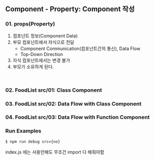 ## Component - Property: Component 작성


### 01. props(Property)
1. 컴포넌트 정보(Component Data)
2. 부모 컴포넌트에서 자식으로 전달
   - Component Communication(컴포넌트간의 통신), Data Flow
   - Top-Down Direction
3. 자식 컴포넌트에서는 변경 불가
4. 부모가 소유하게 된다.

<br/>

### 02. FoodList src/01: Class Component
### 03. FoodList src/02: Data Flow with Class Component
### 04. FoodList src/03: Data Flow with Function Component

### Run Examples

```bash
$ npm run debug src={no}
```

index.js 에는 사용안해도 무조건 import 다 해줘야함